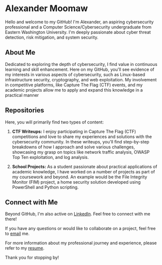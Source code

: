 # Alexander Moomaw

Hello and welcome to my GitHub! I'm Alexander, an aspiring cybersecurity professional and a Computer Science/Cybersecurity undergraduate from Eastern Washington University. I'm deeply passionate about cyber threat detection, risk mitigation, and system security.

## About Me

Dedicated to exploring the depth of cybersecurity, I find value in continuous learning and skill enhancement. Here on my GitHub, you'll see evidence of my interests in various aspects of cybersecurity, such as Linux-based infrastructure security, cryptography, and web exploitation. My involvement in competitive platforms, like Capture The Flag (CTF) events, and my academic projects allow me to apply and expand this knowledge in a practical manner

## Repositories

Here, you will primarily find two types of content:

1. **CTF Writeups:** I enjoy participating in Capture The Flag (CTF) competitions and love to share my experiences and solutions with the cybersecurity community. In these writeups, you'll find step-by-step breakdowns of how I approach and solve various challenges, showcasing my grasp on topics like network traffic analysis, OWASP Top Ten exploitation, and log analysis.

2. **School Projects:** As a student passionate about practical applications of academic knowledge, I have worked on a number of projects as part of my coursework and beyond. An example would be the File Integrity Monitor (FIM) project, a home security solution developed using PowerShell and Python scripting.

## Connect with Me

Beyond GitHub, I'm also active on [LinkedIn](www.linkedin.com/in/alexandermoomaw). Feel free to connect with me there!

If you have any questions or would like to collaborate on a project, feel free to [email](mailto:your_email@example.com) me.

For more information about my professional journey and experience, please refer to my [resume](insert_link_to_resume.pdf).

Thank you for stopping by!
